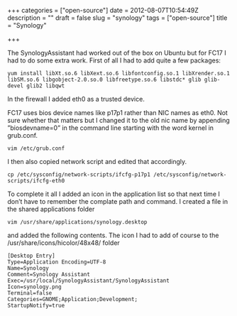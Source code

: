 +++
categories = ["open-source"]
date = 2012-08-07T10:54:49Z
description = ""
draft = false
slug = "synology"
tags = ["open-source"]
title = "Synology"

+++


The SynologyAssistant had worked out of the box on Ubuntu but for FC17 I had to do some extra work. First of all I had to add quite a few packages:

    yum install libXt.so.6 libXext.so.6 libfontconfig.so.1 libXrender.so.1 libSM.so.6 libgobject-2.0.so.0 libfreetype.so.6 libstdc* glib glib-devel glib2 libqwt

In the firewall I added eth0 as a trusted device.

FC17 uses bios device names like p17p1 rather than NIC names as eth0. Not sure whether that matters but I changed it to the old nic name by appending ”biosdevname=0” in the command line starting with the word kernel in grub.conf.

    vim /etc/grub.conf

I then also copied network script and edited that accordingly.

    cp /etc/sysconfig/network-scripts/ifcfg-p17p1 /etc/sysconfig/network-scripts/ifcfg-eth0

To complete it all I added an icon in the application list so that next time I don’t have to remember the complate path and command. I created a file in the shared applications folder

    vim /usr/share/applications/synology.desktop

and added the following contents. The icon I had to add of course to the /usr/share/icons/hicolor/48x48/ folder

    [Desktop Entry] 
    Type=Application Encoding=UTF-8 
    Name=Synology 
    Comment=Synology Assistant 
    Exec=/usr/local/SynologyAssistant/SynologyAssistant 
    Icon=synology.png 
    Terminal=false 
    Categories=GNOME;Application;Development; 
    StartupNotify=true

